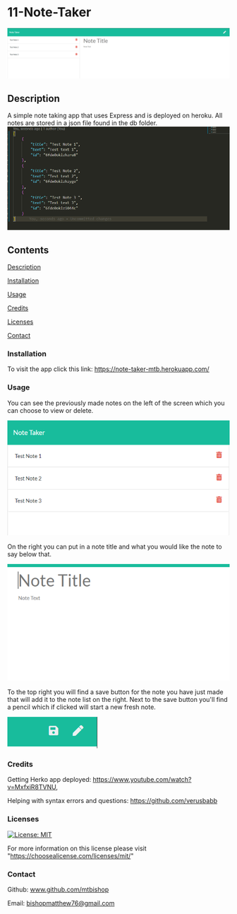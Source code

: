 

  # 11-Note-Taker

  
  ![demo-image5](https://github.com/mtbishop/Note-Taker/blob/main/public/assets/img/11-express-homework-demo-01.png?raw=true)


  ## Description

  A simple note taking app that uses Express and is deployed on heroku.
  All notes are stored in a json file found in the db folder.
  ![demo-image4](https://github.com/mtbishop/Note-Taker/blob/main/public/assets/img/11-express-homework-demo-04.png?raw=true)

  ## Contents

  [Description](#description)

  [Installation](#installation)

  [Usage](#usage)

  [Credits](#credits)

  [Licenses](#licenses)

  [Contact](#contact)


  ### Installation
  To visit the app click this link: https://note-taker-mtb.herokuapp.com/

  ### Usage
  You can see the previously made notes on the left of the screen which you can choose to view or delete.
  
  ![demo-image1](https://github.com/mtbishop/Note-Taker/blob/main/public/assets/img/11-express-homework-demo-02.png?raw=true)

   On the right you can put in a note title and what you would like the note to say below that. 
   
   ![demo-image2](https://github.com/mtbishop/Note-Taker/blob/main/public/assets/img/11-express-homework-demo-06.png?raw=true)
   
   To the top right you will find a save button for the note you have just made that will add it to the note list on the right. Next to the save button you'll find a pencil which if clicked will start a new fresh note.

   ![demo-image3](https://github.com/mtbishop/Note-Taker/blob/main/public/assets/img/11-express-homework-demo-05.png?raw=true)


  ### Credits
  Getting Herko app deployed: https://www.youtube.com/watch?v=MxfxiR8TVNU, 
  
  Helping with syntax errors and questions: https://github.com/verusbabb 

  ### Licenses
  [![License: MIT](https://img.shields.io/badge/License-MIT-yellow.svg)](https://opensource.org/licenses/MIT)
  
  For more information on this license please visit "https://choosealicense.com/licenses/mit/"

  ### Contact

  Github: www.github.com/mtbishop

  Email:
  bishopmatthew76@gmail.com


